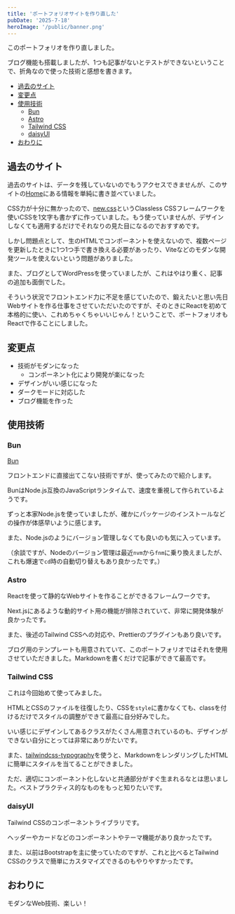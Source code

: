 ```yaml
---
title: 'ポートフォリオサイトを作り直した'
pubDate: '2025-7-18'
heroImage: '/public/banner.png'
---
```


このポートフォリオを作り直しました。

ブログ機能も搭載しましたが、1つも記事がないとテストができないということで、折角なので使った技術と感想を書きます。

- [過去のサイト](#過去のサイト)
- [変更点](#変更点)
- [使用技術](#使用技術)
  - [Bun](#bun)
  - [Astro](#astro)
  - [Tailwind CSS](#tailwind-css)
  - [daisyUI](#daisyui)
- [おわりに](#おわりに)

## 過去のサイト

過去のサイトは、データを残していないのでもうアクセスできませんが、このサイトの[Home](/)にある情報を単純に書き並べていました。

CSS力が十分に無かったので、[new.css](https://newcss.net/)というClassless CSSフレームワークを使いCSSを1文字も書かずに作っていました。もう使っていませんが、デザインしなくても適用するだけでそれなりの見た目になるのでおすすめです。

しかし問題点として、生のHTMLでコンポーネントを使えないので、複数ページを更新したときに1つ1つ手で書き換える必要があったり、Viteなどのモダンな開発ツールを使えないという問題がありました。

また、ブログとしてWordPressを使っていましたが、これはやはり重く、記事の追加も面倒でした。

そういう状況でフロントエンド力に不足を感じていたので、鍛えたいと思い先日Webサイトを作る仕事をさせていただいたのですが、そのときにReactを初めて本格的に使い、これめちゃくちゃいいじゃん！ということで、ポートフォリオもReactで作ることにしました。

## 変更点

- 技術がモダンになった
  - コンポーネント化により開発が楽になった
- デザインがいい感じになった
- ダークモードに対応した
- ブログ機能を作った

## 使用技術

### Bun

[Bun](https://bun.com/)

フロントエンドに直接出てこない技術ですが、使ってみたので紹介します。

BunはNode.js互換のJavaScriptランタイムで、速度を重視して作られているようです。

ずっと本家Node.jsを使っていましたが、確かにパッケージのインストールなどの操作が体感早いように感じます。

また、Node.jsのようにバージョン管理しなくても良いのも気に入っています。

（余談ですが、Nodeのバージョン管理は最近`nvm`から`fnm`に乗り換えましたが、これも爆速で`cd`時の自動切り替えもあり良かったです。）

### Astro

Reactを使って静的なWebサイトを作ることができるフレームワークです。

Next.jsにあるような動的サイト用の機能が排除されていて、非常に開発体験が良かったです。

また、後述のTailwind CSSへの対応や、Prettierのプラグインもあり良いです。

ブログ用のテンプレートも用意されていて、このポートフォリオではそれを使用させていただきました。Markdownを書くだけで記事ができて最高です。

### Tailwind CSS

これは今回始めて使ってみました。

HTMLとCSSのファイルを往復したり、CSSを`style`に書かなくても、classを付けるだけでスタイルの調整ができて最高に自分好みでした。

いい感じにデザインしてあるクラスがたくさん用意されているのも、デザインができない自分にとっては非常にありがたいです。

また、[tailwindcss-typography](https://github.com/tailwindlabs/tailwindcss-typography)を使うと、MarkdownをレンダリングしたHTMLに簡単にスタイルを当てることができました。

ただ、適切にコンポーネント化しないと共通部分がすぐ生まれるなとは思いました。ベストプラクティス的なものをもっと知りたいです。

### daisyUI

Tailwind CSSのコンポーネントライブラリです。

ヘッダーやカードなどのコンポーネントやテーマ機能があり良かったです。

また、以前はBootstrapを主に使っていたのですが、これと比べるとTailwind CSSのクラスで簡単にカスタマイズできるのもやりやすかったです。

## おわりに

モダンなWeb技術、楽しい！
